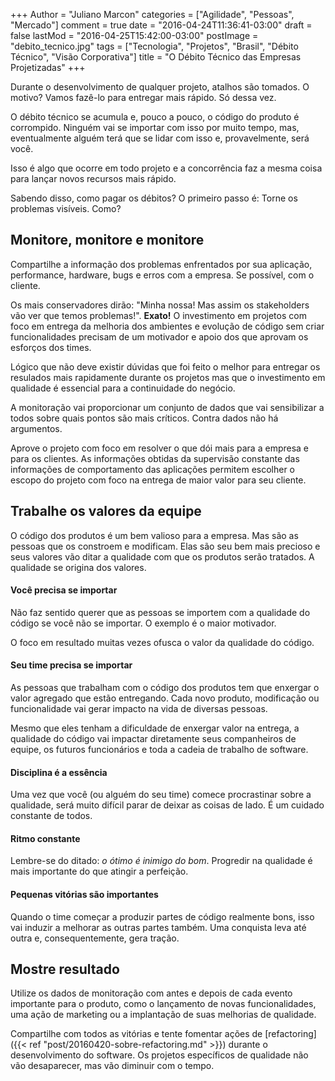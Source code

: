 +++
Author = "Juliano Marcon"
categories = ["Agilidade", "Pessoas", "Mercado"]
comment = true
date = "2016-04-24T11:36:41-03:00"
draft = false
lastMod = "2016-04-25T15:42:00-03:00"
postImage = "debito_tecnico.jpg"
tags = ["Tecnologia", "Projetos", "Brasil", "Débito Técnico", "Visão Corporativa"]
title = "O Débito Técnico das Empresas Projetizadas"
+++

Durante o desenvolvimento de qualquer projeto, atalhos são tomados. O motivo? Vamos fazê-lo para entregar mais rápido. Só dessa vez.

O débito técnico se acumula e, pouco a pouco, o código do produto é corrompido. Ninguém vai se importar com isso por muito tempo, mas, eventualmente alguém terá que se lidar com isso e, provavelmente, será você.

<!--more-->

Isso é algo que ocorre em todo projeto e a concorrência faz a mesma coisa para lançar novos recursos mais rápido.

Sabendo disso, como pagar os débitos? O primeiro passo é: Torne os problemas visíveis. Como?

## Monitore, monitore e monitore

Compartilhe a informação dos problemas enfrentados por sua aplicação, performance, hardware, bugs e erros com a empresa. Se possível, com o cliente.

Os mais conservadores dirão: "Minha nossa! Mas assim os stakeholders vão ver que temos problemas!". **Exato!** O investimento em projetos com foco em entrega da melhoria dos ambientes e evolução de código sem criar funcionalidades precisam de um motivador e apoio dos que aprovam os esforços dos times.

Lógico que não deve existir dúvidas que foi feito o melhor para entregar os resulados mais rapidamente durante os projetos mas que o investimento em qualidade é essencial para a continuidade do negócio.

A monitoração vai proporcionar um conjunto de dados que vai sensibilizar a todos sobre quais pontos são mais críticos. Contra dados não há argumentos.

Aprove o projeto com foco em resolver o que dói mais para a empresa e para os clientes. As informações obtidas da supervisão constante das informações de comportamento das aplicações permitem escolher o escopo do projeto com foco na entrega de maior valor para seu cliente.

## Trabalhe os valores da equipe

O código dos produtos é um bem valioso para a empresa. Mas são as pessoas que os constroem e modificam. Elas são seu bem mais precioso e seus valores vão ditar a qualidade com que os produtos serão tratados. A qualidade se origina dos valores.

#### Você precisa se importar

Não faz sentido querer que as pessoas se importem com a qualidade do código se você não se importar. O exemplo é o maior motivador.

O foco em resultado muitas vezes ofusca o valor da qualidade do código.

#### Seu time precisa se importar

As pessoas que trabalham com o código dos produtos tem que enxergar o valor agregado que estão entregando. Cada novo produto, modificação ou funcionalidade vai gerar impacto na vida de diversas pessoas.

Mesmo que eles tenham a dificuldade de enxergar valor na entrega, a qualidade do código vai impactar diretamente seus companheiros de equipe, os futuros funcionários e toda a cadeia de trabalho de software.

#### Disciplina é a essência

Uma vez que você (ou alguém do seu time) comece procrastinar sobre a qualidade, será muito difícil parar de deixar as coisas de lado. É um cuidado constante de todos.

#### Ritmo constante

Lembre-se do ditado: *o ótimo é inimigo do bom*. Progredir na qualidade é mais importante do que atingir a perfeição.

#### Pequenas vitórias são importantes

Quando o time começar a produzir partes de código realmente bons, isso vai induzir a melhorar as outras partes também. Uma conquista leva até outra e, consequentemente, gera tração.

## Mostre resultado

Utilize os dados de monitoração com antes e depois de cada evento importante para o produto, como o lançamento de novas funcionalidades, uma ação de marketing ou a implantação de suas melhorias de qualidade.

Compartilhe com todos as vitórias e tente fomentar ações de [refactoring]({{< ref "post/20160420-sobre-refactoring.md" >}}) durante o desenvolvimento do software. Os projetos específicos de qualidade não vão desaparecer, mas vão diminuir com o tempo.
